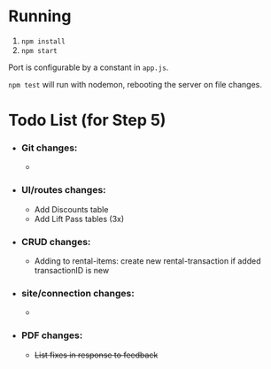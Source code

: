 # Running

1. `npm install`
2. `npm start`

Port is configurable by a constant in `app.js`.

`npm test` will run with nodemon, rebooting the server on file changes.

# Todo List (for Step 5)

-   ### Git changes:
    -   
-   ### UI/routes changes:
    -   Add Discounts table
    -   Add Lift Pass tables (3x)
-   ### CRUD changes:
    -   Adding to rental-items: create new rental-transaction if added transactionID is new
-   ### site/connection changes:
    -  
-   ### PDF changes:
    -   ~~List fixes in response to feedback~~
